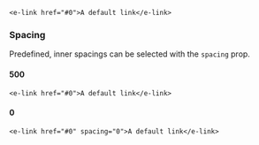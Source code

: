 ```vue
<e-link href="#0">A default link</e-link>
```

### Spacing

Predefined, inner spacings can be selected with the `spacing` prop.

#### 500

```vue
<e-link href="#0">A default link</e-link>
```

#### 0

```vue
<e-link href="#0" spacing="0">A default link</e-link>
```
